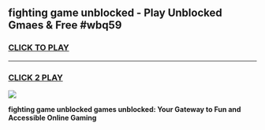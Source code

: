 
## fighting game unblocked - Play Unblocked Gmaes & Free #wbq59
<h3>
<a href="https://news.freeplayer.one?title=fighting_game_unblocked&ref=03M">CLICK TO PLAY</a></h3>
<hr>

<h3>
<a href="https://news.freeplayer.one?title=fighting_game_unblocked&ref=03M">CLICK 2 PLAY</a>
  
</h3>

<a href="https://news.freeplayer.one?title=fighting_game_unblocked&ref=03M"><img src="https://clearcache.store/games.png"></a>


**fighting game unblocked games unblocked: Your Gateway to Fun and Accessible Online Gaming**
